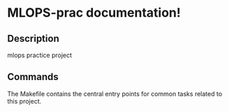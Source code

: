 # MLOPS-prac documentation!

## Description

mlops practice project

## Commands

The Makefile contains the central entry points for common tasks related to this project.

